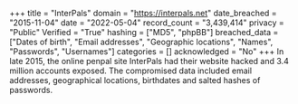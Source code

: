 +++
title = "InterPals"
domain = "https://interpals.net"
date_breached = "2015-11-04"
date = "2022-05-04"
record_count = "3,439,414"
privacy = "Public"
Verified = "True"
hashing = ["MD5", "phpBB"]
breached_data = ["Dates of birth", "Email addresses", "Geographic locations", "Names", "Passwords", "Usernames"]
categories = []
acknowledged = "No"
+++
In late 2015, the online penpal site InterPals had their website hacked and 3.4 million accounts exposed. The compromised data included email addresses, geographical locations, birthdates and salted hashes of passwords.
